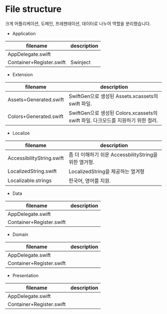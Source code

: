 # File structure

크게 어플리케이션, 도메인, 프레젠테이션, 데이터로 나누어 역할을 분리했습니다.

- Application

| filename                 | description |
| ------------------------ | ----------- |
| AppDelegate.swift        |             |
| Container+Register.swift | Swinject    |

- Extension

| filename               | description                                                  |
| ---------------------- | ------------------------------------------------------------ |
| Assets+Generated.swift | SwiftGen으로 생성된 Assets.xcassets의 swift 파일.            |
| Colors+Generated.swift | SwiftGen으로 생성된 Colors.xcassets의 swift 파일. 다크모드를 지원하기 위한 컬러. |

- Localize

| filename                  | description                                           |
| ------------------------- | ----------------------------------------------------- |
| AccessibilityString.swift | 좀 더 이해하기 쉬운 AccessbilityString을 위한 열거형. |
| LocalizedString.swift     | LocalizedString을 제공하는 열겨형                     |
| Localizable.strings       | 한국어, 영어를 지원.                                  |

-  Data

| filename                 | description |
| ------------------------ | ----------- |
| AppDelegate.swift        |             |
| Container+Register.swift |             |

- Domain

| filename                 | description |
| ------------------------ | ----------- |
| AppDelegate.swift        |             |
| Container+Register.swift |             |

- Presentation

| filename                 | description |
| ------------------------ | ----------- |
| AppDelegate.swift        |             |
| Container+Register.swift |             |



